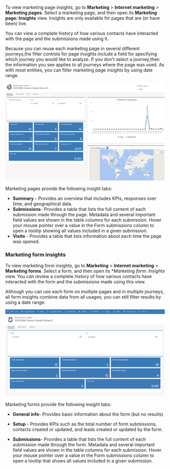 To view marketing page insights, go to **Marketing** > **Internet marketing** > **Marketing pages**. Select a marketing page, and then open its **Marketing page: Insights** view. Insights are only available for pages that are (or have been) live.

You can view a complete history of how various contacts have interacted with the page and the submissions made using it.

Because you can reuse each marketing page in several different journeys,the filter controls for page insights include a field for specifying which journey you would like to analyze. If you don\'t select a journey,then the information you see applies to all journeys where the page was used. As with most entities, you can filter marketing page insights by using date range.

![Marketing page insights](../media/wwm-pageinsights.png)

Marketing pages provide the following insight tabs:

- **Summary** - Provides an overview that includes KPIs, responses over time, and geographical data.
- **Submissions**-  Provides a table that lists the full content of each submission made through the page. Metadata and several important field values are shown in the table columns for each submission. Hover your mouse pointer over a value in the Form submissions column to open a tooltip showing all values included in a given submission.
- **Visits** - Provides a table that lists information about each time the page was opened.

### Marketing form insights

To view marketing form insights, go to **Marketing** > **Internet marketing** > **Marketing forms**. Select a form, and then open its **Marketing form: Insights* view. You can review a complete history of how various contacts have interacted with the form and the submissions made using this view.

Although you can use each form on multiple pages and in multiple journeys, all form insights combine data from all usages, you can still filter results by using a date range.

![Marketing form insights](../media/wwm-forminsights.png)

Marketing forms provide the following insight tabs:

- **General info**-  Provides basic information about the form (but no results).

- **Setup** - Provides KPIs such as the total number of form submissions, contacts created or updated, and leads created or updated by the form.

- **Submissions**- Provides a table that lists the full content of each submission made through the form. Metadata and several important field values are shown in the table columns for each submission. Hover your mouse pointer over a value in the Form submissions column to open a tooltip that shows all values included in a given submission.
